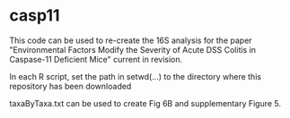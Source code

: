 # casp11

This code can be used to re-create the 16S analysis for the paper 
"Environmental Factors Modify the Severity of Acute DSS Colitis in Caspase-11 Deficient Mice"
current in revision.

In each R script, set the path in setwd(...) to the directory where this 
repository has been downloaded

taxaByTaxa.txt can be used to create Fig 6B and supplementary Figure 5.